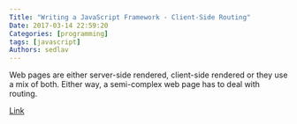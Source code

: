```yaml
---
Title: "Writing a JavaScript Framework - Client-Side Routing"
Date: 2017-03-14 22:59:20
Categories: [programming]
tags: [javascript]
Authors: sedlav
---
```


Web pages are either server-side rendered, client-side rendered or they use a mix of both. Either way, a semi-complex web page has to deal with routing.

[Link](https://blog.risingstack.com/writing-a-javascript-framework-client-side-routing/)
